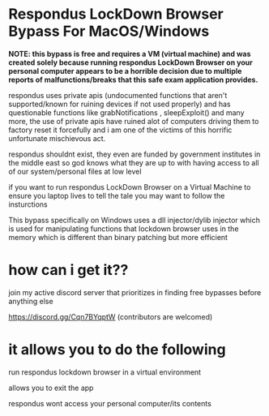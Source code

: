 # Respondus LockDown Browser Bypass For MacOS/Windows

**NOTE: this bypass is free and requires a VM (virtual machine) and was created solely because running respondus LockDown Browser on your personal computer appears to be a horrible decision due to multiple reports of malfunctions/breaks that this safe exam application provides.**

respondus uses private apis (undocumented functions that aren't supported/known for ruining devices if not used properly) and has questionable functions like grabNotifications , sleepExploit() and many more, the use of private apis have ruined alot of computers driving them to factory reset it forcefully and i am one of the victims of this horrific unfortunate mischievous act.

respondus shouldnt exist, they even are funded by government institutes in the middle east so god knows what they are up to with having access to all of our system/personal files at low level

if you want to run respondus LockDown Browser on a Virtual Machine to ensure you laptop lives to tell the tale you may want to follow the insturctions

This bypass specifically on Windows uses a dll injector/dylib injector which is used for manipulating functions that lockdown browser uses in the memory which is different than binary patching but more efficient

# how can i get it?? #
join my active discord server that prioritizes in finding free bypasses before anything else

https://discord.gg/Cqn7BYqptW (contributors are welcomed)

# it allows you to do the following #

run respondus lockdown browser in a virtual environment

allows you to exit the app

respondus wont access your personal computer/its contents
